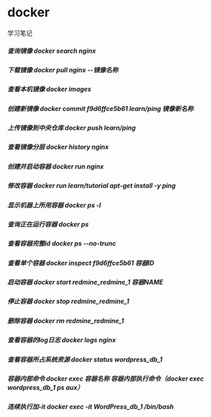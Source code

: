 # docker
学习笔记
##### 查询镜像 docker search nginx
##### 下载镜像 docker pull nginx --镜像名称
##### 查看本机镜像 docker images
##### 创建新镜像 docker commit f9d6ffce5b61 learn/ping 镜像新名称
##### 上传镜像到中央仓库 docker push learn/ping 
##### 查看镜像分层 docker history nginx

##### 创建并启动容器 docker run nginx 
##### 修改容器 docker run learn/tutorial apt-get install -y ping
##### 显示机器上所用容器 docker ps -l
##### 查询正在运行容器 docker ps
##### 查看容器完整id docker ps --no-trunc
##### 查看单个容器 docker inspect f9d6ffce5b61 容器ID
##### 启动容器 docker start redmine_redmine_1 容器NAME
##### 停止容器 docker stop redmine_redmine_1
##### 删除容器 docker rm redmine_redmine_1
##### 查看容器的log日志 docker logs nginx 
##### 查看容器所占系统资源 docker status wordpress_db_1
##### 容器内部命令 docker exec 容器名称 容器内部执行命令（docker exec wordpress_db_1 ps aux）
##### 连续执行加-it docker exec -it WordPress_db_1 /bin/bash





